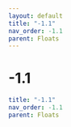 ```yaml
---
layout: default
title: "-1.1"
nav_order: -1.1
parent: Floats
---
```


# -1.1

```yaml
title: "-1.1"
nav_order: -1.1
parent: Floats
```
